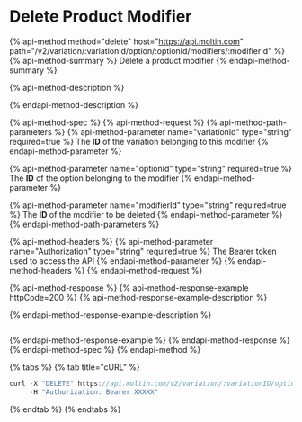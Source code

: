 # Delete Product Modifier

{% api-method method="delete" host="https://api.moltin.com" path="/v2/variation/:variationId/option/:optionId/modifiers/:modifierId" %}
{% api-method-summary %}
Delete a product modifier
{% endapi-method-summary %}

{% api-method-description %}

{% endapi-method-description %}

{% api-method-spec %}
{% api-method-request %}
{% api-method-path-parameters %}
{% api-method-parameter name="variationId" type="string" required=true %}
The **ID** of the variation belonging to this modifier
{% endapi-method-parameter %}

{% api-method-parameter name="optionId" type="string" required=true %}
The **ID** of the option belonging to the modifier
{% endapi-method-parameter %}

{% api-method-parameter name="modifierId" type="string" required=true %}
The **ID** of the modifier to be deleted
{% endapi-method-parameter %}
{% endapi-method-path-parameters %}

{% api-method-headers %}
{% api-method-parameter name="Authorization" type="string" required=true %}
The Bearer token used to access the API
{% endapi-method-parameter %}
{% endapi-method-headers %}
{% endapi-method-request %}

{% api-method-response %}
{% api-method-response-example httpCode=200 %}
{% api-method-response-example-description %}

{% endapi-method-response-example-description %}

```javascript

```
{% endapi-method-response-example %}
{% endapi-method-response %}
{% endapi-method-spec %}
{% endapi-method %}

{% tabs %}
{% tab title="cURL" %}
```javascript
curl -X "DELETE" https://api.moltin.com/v2/variation/:variationID/option/:optionId/modifiers/:modifierId \
     -H "Authorization: Bearer XXXXX"
```
{% endtab %}
{% endtabs %}

